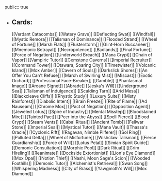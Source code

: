 public:: true
- ## Cards:
	[[Verdant Catacombs]]
	[[Watery Grave]]
	[[Deflecting Swat]]
	[[Windfall]]
	[[Mystic Remora]]
	[[Talisman of Dominance]]
	[[Flooded Strand]]
	[[Wheel of Fortune]]
	[[Marsh Flats]]
	[[Flusterstorm]]
	[[Glint-Horn Buccaneer]]
	[[Mnemonic Betrayal]]
	[[Necropotence]]
	[[Badlands]]
	[[Final Fortune]]
	[[Force of Negation]]
	[[Underworld Breach]]
	[[Mana Crypt]]
	[[Chain of Vapor]]
	[[Vampiric Tutor]]
	[[Gemstone Caverns]]
	[[Imperial Recruiter]]
	[[Command Tower]]
	[[Otawara, Soaring City]]
	[[Timetwister]]
	[[Volcanic Island]]
	[[Mox Amber]]
	[[Cavern of Souls]]
	[[Darkslick Shores]]
	[[An Offer You Can't Refuse]]
	[[March of Swirling Mist]]
	[[Miscast]]
	[[Exotic Orchard]]
	[[Professional Face-Breaker]]
	[[Gamble]]
	[[Phantasmal Image]]
	[[Arcane Signet]]
	[[Abrade]]
	[[Jeska's Will]]
	[[Underground Sea]]
	[[Talisman of Indulgence]]
	[[Scalding Tarn]]
	[[Arid Mesa]]
	[[Blackcleave Cliffs]]
	[[Rhystic Study]]
	[[Luxury Suite]]
	[[Misty Rainforest]]
	[[Diabolic Intent]]
	[[Brain Freeze]]
	[[Rite of Flame]]
	[[Ad Nauseam]]
	[[Chrome Mox]]
	[[Pact of Negation]]
	[[Opposition Agent]]
	[[Jeweled Lotus]]
	[[Spire of Industry]]
	[[Mental Misstep]]
	[[Bloodstained Mire]]
	[[Tainted Pact]]
	[[Peer into the Abyss]]
	[[Spell Pierce]]
	[[Blood Crypt]]
	[[Steam Vents]]
	[[Cabal Ritual]]
	[[Ancient Tomb]]
	[[Fellwar Stone]]
	[[Imperial Seal]]
	[[Mystical Tutor]]
	[[Mana Vault]]
	[[Thassa's Oracle]]
	[[Cyclonic Rift]]
	[[Ragavan, Nimble Pilferer]]
	[[Sol Ring]]
	[[Polluted Delta]]
	[[Wheel of Misfortune]]
	[[Wishclaw Talisman]]
	[[Fierce Guardianship]]
	[[Force of Will]]
	[[Lotus Petal]]
	[[Simian Spirit Guide]]
	[[Demonic Consultation]]
	[[Morphic Pool]]
	[[Dark Ritual]]
	[[Grim Hireling]]
	[[Reanimate]]
	[[Dockside Extortionist]]
	[[Lion's Eye Diamond]]
	[[Mox Opal]]
	[[Notion Thief]]
	[[Nashi, Moon Sage's Scion]]
	[[Wooded Foothills]]
	[[Demonic Tutor]]
	[[Alchemist's Retrieval]]
	[[Swan Song]]
	[[Whispering Madness]]
	[[City of Brass]]
	[[Yawgmoth's Will]]
	[[Mox Diamond]]
